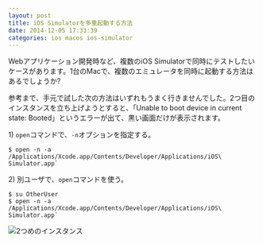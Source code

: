 ```yaml
---
layout: post
title: iOS Simulatorを多重起動する方法
date: 2014-12-05 17:33:39
categories: ios macos ios-simulator
---
```

<p>Webアプリケーション開発時など、複数のiOS Simulatorで同時にテストしたいケースがあります。1台のMacで、複数のエミュレータを同時に起動する方法はあるでしょうか?</p>

<p>参考まで、手元で試した次の方法はいずれもうまく行きませんでした。2つ目のインスタンスを立ち上げようとすると、「Unable to boot device in current state: Booted」というエラーが出て、黒い画面だけが表示されます。</p>

<p>1) <code>open</code>コマンドで、<code>-n</code>オプションを指定する。</p>

<pre><code>$ open -n -a /Applications/Xcode.app/Contents/Developer/Applications/iOS\ Simulator.app`
</code></pre>

<p>2) 別ユーザで、<code>open</code>コマンドを使う。</p>

<pre><code>$ su OtherUser
$ open -n -a /Applications/Xcode.app/Contents/Developer/Applications/iOS\ Simulator.app`
</code></pre>

<p><img src="https://i.stack.imgur.com/kAdd1.jpg" alt="2つめのインスタンス"></p>
